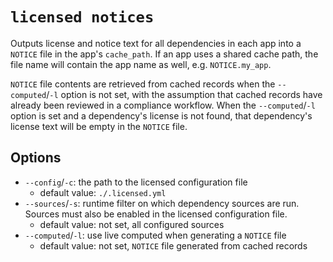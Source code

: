 # `licensed notices`

Outputs license and notice text for all dependencies in each app into a `NOTICE` file in the app's `cache_path`.  If an app uses a shared cache path, the file name will contain the app name as well, e.g. `NOTICE.my_app`.

`NOTICE` file contents are retrieved from cached records when the `--computed`/`-l` option is not set, with the assumption that cached records have already been reviewed in a compliance workflow.  When the `--computed`/`-l` option is set and a dependency's license is not found, that dependency's license text will be empty in the `NOTICE` file.

## Options

- `--config`/`-c`: the path to the licensed configuration file
   - default value: `./.licensed.yml`
- `--sources`/`-s`: runtime filter on which dependency sources are run.  Sources must also be enabled in the licensed configuration file.
   - default value: not set, all configured sources
- `--computed`/`-l`: use live computed when generating a `NOTICE` file
   - default value: not set, `NOTICE` file generated from cached records
